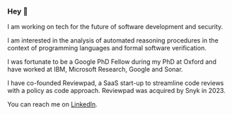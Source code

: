 ### Hey 👋 

I am working on tech for the future of software development and security. 

I am interested in the analysis of automated reasoning procedures in the context of programming languages and formal software verification.

I was fortunate to be a Google PhD Fellow during my PhD at Oxford and have worked at IBM, Microsoft Research, Google and Sonar.

I have co-founded Reviewpad, a SaaS start-up to streamline code reviews with a policy as code approach. Reviewpad was acquired by Snyk in 2023.

You can reach me on [LinkedIn](https://www.linkedin.com/in/mabsousa/).  
